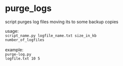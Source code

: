 # purge_logs
script purges log files moving its to some backup copies

usage: </br>
<code>script_name.py logfile_name.txt size_in_kb number_of_logfiles</code> </br></br>
example: </br>
<code>purge-log.py logfile.txt 10 5</code>
